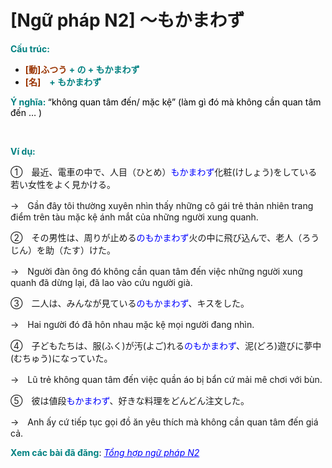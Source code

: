 # [Ngữ pháp N2] 〜もかまわず
<div class="entry-content">
<p><span style="color: #008080;"><strong>Cấu trúc:</strong></span></p>
<ul>
<li><span style="color: #008080;"><strong><span style="color: #993300;">[動]ふつう</span> + の + もかまわず</strong></span></li>
<li><span style="color: #008080;"><strong><span style="color: #993300;">[名]</span>　+ もかまわず</strong></span></li>
</ul>
<p><span style="color: #008080;"><strong>Ý nghĩa: </strong><span style="color: #000000;">“không quan tâm đến/ mặc kệ” (làm gì đó mà không cần quan tâm đến … )</span></span></p>
<p><!-- inside_article4_japanese_responsive --><br/>
<ins class="adsbygoogle adslot_1" data-ad-client="ca-pub-2233580070484357" data-ad-slot="4413057825" style="display: inline-block;"></ins><br/>
<script>// <![CDATA[ (adsbygoogle = window.adsbygoogle || []).push({}); // ]]&gt;</script></p>
<p><span style="color: #008080;"><strong>Ví dụ:</strong></span></p>
<p>①　最近、電車の中で、人目（ひとめ）<span style="color: #0000ff;">もかまわず</span>化粧(けしょう)をしている若い女性をよく見かける。</p>
<p>→　Gần đây tôi thường xuyên nhìn thấy những cô gái trẻ thản nhiên trang điểm trên tàu mặc kệ ánh mắt của những người xung quanh.</p>
<p>②　その男性は、周りが止める<span style="color: #0000ff;">のもかまわず</span>火の中に飛び込んで、老人（ろうじん）を助（たす）けた。</p>
<p>→　Người đàn ông đó không cần quan tâm đến việc những người xung quanh đã dừng lại, đã lao vào cứu người già.</p>
<p>③　二人は、みんなが見ている<span style="color: #0000ff;">のもかまわず</span>、キスをした。</p>
<p>→　Hai người đó đã hôn nhau mặc kệ mọi người đang nhìn.</p>
<p>④　子どもたちは、服(ふく)が汚(よご)れる<span style="color: #0000ff;">のもかまわず</span>、泥(どろ)遊びに夢中(むちゅう)になっていた。</p>
<p>→　Lũ trẻ không quan tâm đến việc quần áo bị bẩn cứ mải mê chơi với bùn.</p>
<p>⑤　彼は値段<span style="color: #0000ff;">もかまわず</span>、好きな料理をどんどん注文した。</p>
<p>→　Anh ấy cứ tiếp tục gọi đồ ăn yêu thích mà không cần quan tâm đến giá cả.</p>
<p><strong><span style="color: #008080;">Xem các bài đã đăng</span></strong>: <span style="color: #0000ff;"><em><a href="https://bikae.net/ngu-phap/tong-hop-ngu-phap-n2/" style="color: #0000ff;" target="_blank">Tổng hợp ngữ pháp N2</a></em></span></p>

</div>